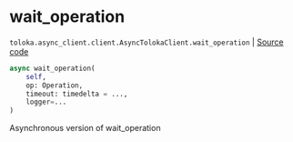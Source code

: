# wait_operation
`toloka.async_client.client.AsyncTolokaClient.wait_operation` | [Source code](https://github.com/Toloka/toloka-kit/blob/v1.1.4/src/async_client/client.py#L121)

```python
async wait_operation(
    self,
    op: Operation,
    timeout: timedelta = ...,
    logger=...
)
```

Asynchronous version of wait_operation

